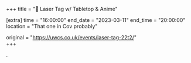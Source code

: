 +++
title = "🔫 Laser Tag w/ Tabletop & Anime"

[extra]
time = "16:00:00"
end_date = "2023-03-11"
end_time = "20:00:00"
location = "That one in Cov probably"

original = "https://uwcs.co.uk/events/laser-tag-22t2/"    
+++

.
